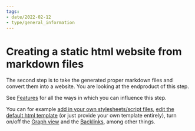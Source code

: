 ```yaml
---
tags:
- date/2022-02-12
- type/general_information
---
```

# Creating a static html website from markdown files   
   
   
The second step is to take the generated proper markdown files and convert them into a website. You are looking at the endproduct of this step.   
   
See [Features](../Configurations/Features/Features.md) for all the ways in which you can influence this step.    
   
You can for example [add in your own stylesheets/script files](../Configurations/Configuration%20Options.md#html-custom-inclusions), [edit the default html template](../Configurations/Configuration%20Options.md#html-template-path-str) (or just provide your own template entirely), turn on/off the [Graph view](../Configurations/Features/Graph%20view.md) and the [Backlinks](../Configurations/Features/Backlinks.md), among other things.  